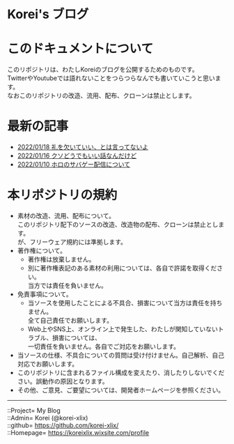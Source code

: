 # Korei's ブログ

# このドキュメントについて <a name="aHowto"></a>
このリポジトリは、わたしKoreiのブログを公開するためのものです。  
TwitterやYoutubeでは語れないことをつらつらなんでも書いていこうと思います。  
なおこのリポジトリの改造、流用、配布、クローンは禁止とします。  


# 最新の記事 <a name="aLists"></a>
* [2022/01/18 礼を欠いていい、とは言ってないよ](/2022/20220118.md)
* [2022/01/16 クソどうでもいい話なんだけど](/2022/20220116.md)
* [2022/01/10 ホロのサバゲー配信について](/2022/20220110.md)






# 本リポジトリの規約 <a name="aRules"></a>
* 素材の改造、流用、配布について。  
  このリポジトリ配下のソースの改造、改造物の配布、クローンは禁止とします。  
  が、フリーウェア規約には準拠します。  
* 著作権について。
  * 著作権は放棄しません。
  * 別に著作権表記のある素材の利用については、各自で許諾を取得ください。  
    当方では責任を負いません。  
* 免責事項について。
  * 当ソースを使用したことによる不具合、損害について当方は責任を持ちません。  
    全て自己責任でお願いします。  
  * Web上やSNS上、オンライン上で発生した、わたしが関知していないトラブル、損害については、  
    一切責任を負いません。各自でご対応をお願いします。  
* 当ソースの仕様、不具合についての質問は受け付けません。自己解析、自己対応でお願いします。  
* このリポジトリに含まれるファイル構成を変えたり、消したりしないでください。誤動作の原因となります。  
* その他、ご意見、ご要望については、開発者ホームページを参照ください。  


***
::Project= My Blog  
::Admin= Korei (@korei-xlix)  
::github= https://github.com/korei-xlix/  
::Homepage= https://koreixlix.wixsite.com/profile  
